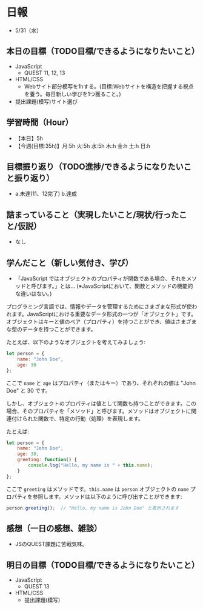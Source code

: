 # 日報
- 5/31（水）

## 本日の目標（TODO目標/できるようになりたいこと）
- JavaScript
  - QUEST 11, 12, 13
- HTML/CSS
  - Webサイト部分模写を1hする。(目標:Webサイトを構造を把握する視点を養う。毎日新しい学びを1つ獲ること。)
- 提出課題(模写)サイト選び

## 学習時間（Hour）
- 【本日】5h
- 【今週(目標:35h)】月:5h 火:5h 水:5h 木:h 金:h 土:h 日:h
<!-- - 【前週まで】(旧) 29h/32h/36h/ (新) -->

## 目標振り返り（TODO進捗/できるようになりたいこと振り返り）
- a.未達(11、12完了) b.達成

## 詰まっていること（実現したいこと/現状/行ったこと/仮説）
- なし

<!-- ```
・実現したいこと
・現状
・行ったこと
・仮説
``` -->

## 学んだこと（新しい気付き、学び）
- 「JavaScript ではオブジェクトのプロパティが関数である場合、それをメソッドと呼びます。」とは...
(※JavaScriptにおいて、関数とメソッドの機能的な違いはない。)

プログラミング言語では、情報やデータを管理するためにさまざまな形式が使われます。JavaScriptにおける重要なデータ形式の一つが「オブジェクト」です。オブジェクトはキーと値のペア（プロパティ）を持つことができ、値はさまざまな型のデータを持つことができます。

たとえば、以下のようなオブジェクトを考えてみましょう:

```js
let person = {
    name: "John Doe",
    age: 30
};
```

ここで `name` と `age` はプロパティ（またはキー）であり、それぞれの値は "John Doe" と 30 です。

しかし、オブジェクトのプロパティは値として関数も持つことができます。この場合、そのプロパティを「メソッド」と呼びます。メソッドはオブジェクトに関連付けられた関数で、特定の行動（処理）を表現します。

たとえば:

```js
let person = {
    name: "John Doe",
    age: 30,
    greeting: function() {
        console.log("Hello, my name is " + this.name);
    }
};
```

ここで `greeting` はメソッドです。`this.name` は `person` オブジェクトの `name` プロパティを参照します。メソッドは以下のように呼び出すことができます:

```js
person.greeting();  // "Hello, my name is John Doe" と表示されます
```



<!-- ### 非同期処理とは
例えば、コンビニのレジでお弁当を温めてもらう場面。お弁当を温めている間に会計をし、温め終わったら渡してくれる。
これが非同期でない場合、お弁当を温めている間、ひたすらレジの前で待ち、温め終わってから袋に入れて会計をする、という無駄な時間が発生してしまう。

### DOMとは
ブラウザがHTMLを読み込むと、内部ではデータ構造(`DOMツリー`と呼ばれる。)が作成され、その内容が描画されていきます。このデータ構造のことをDOMと言います。  
DOMはJavaScriptでWebページ上の表示を操作するために存在します。 -->


## 感想（一日の感想、雑談）
- JSのQUEST課題に苦戦気味。


## 明日の目標（TODO目標/できるようになりたいこと）
- JavaScript
  - QUEST 13
- HTML/CSS
  - 提出課題(模写)

<!-- ### 残タスク
- HTML/CSS スタイルガイドに則って書ける -->

<!-- - 「HTML&CSSとWebデザイン 入門講座」本 -->
<!-- 「JavaScript入門講座」本(～p.111/p.337) -->
<!-- - 「HTML解体新書」本 -->

<!-- - 要件定義 -->
<!-- - 機能要件
- 非機能要件 -->

<!-- - c.移動中などスキマ時間に要件定義事例を読む (釜谷さんが紹介してくださっていた資料) -->
  <!-- - 現時点で難易度が見えていないため、まずは挑戦してみる -->


<!-- #### 残タスク / できるようになりたいこと
- 包括的なWeb技術の基本理解->「プロになるためのWeb技術入門」本
- オリジナルプロダクト制作のテーマ探索
- SRE業務の理解
- 質問する技術の習得 -->

<!-- ##### Ruby
- RuboCopの使用
- 「Rubyの公式リファレンスが読めるようになる本」 -->

<!-- ##### Linux
- 「実践入門」
- 「シェルスクリプト160本ノック」
- 「入門モダンLinux」
- 「Linuxのしくみ」
- 「スーパーユーザーなら知っておくべきLinuxシステムの仕組み」
- 「入門Rust」?
- 仮想化、コンテナ(TenForward)、コンテナオーケストレーション -->
<!-- 
##### SQL
- sqlbplt
- 「達人に学ぶSQL」 -->